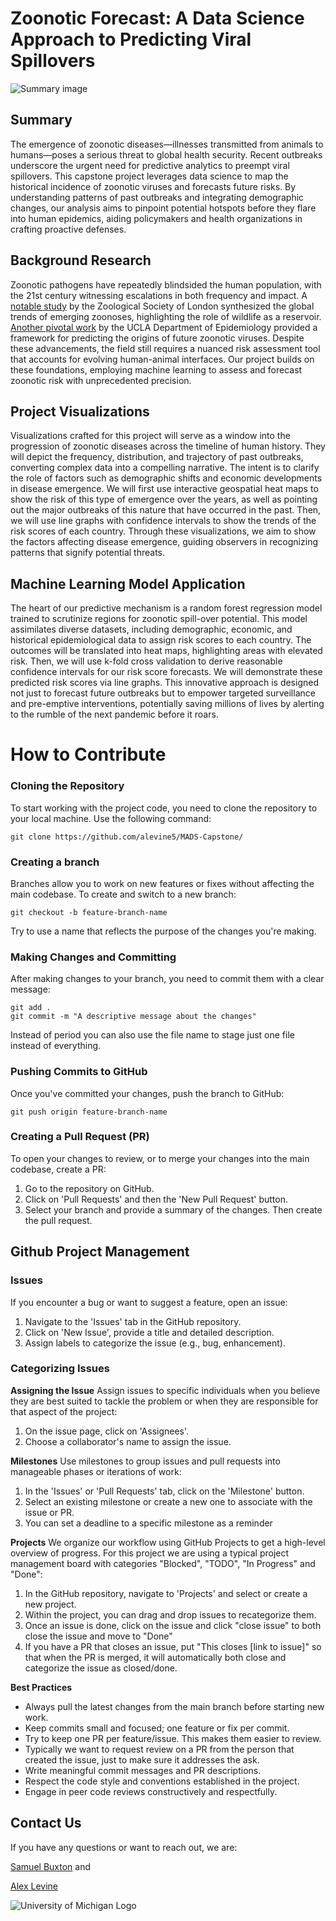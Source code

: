 # Zoonotic Forecast: A Data Science Approach to Predicting Viral Spillovers
![Summary image](https://d2jx2rerrg6sh3.cloudfront.net/image-handler/ts/20220615070525/ri/950/src/images/Article_Images/ImageForArticle_22674_16552911221244194.jpg)
## Summary
The emergence of zoonotic diseases—illnesses transmitted from animals to humans—poses a serious threat to global health security. Recent outbreaks underscore the urgent need for predictive analytics to preempt viral spillovers. This capstone project leverages data science to map the historical incidence of zoonotic viruses and forecasts future risks. By understanding patterns of past outbreaks and integrating demographic changes, our analysis aims to pinpoint potential hotspots before they flare into human epidemics, aiding policymakers and health organizations in crafting proactive defenses.

## Background Research
Zoonotic pathogens have repeatedly blindsided the human population, with the 21st century witnessing escalations in both frequency and impact. A [notable study](https://pubmed.ncbi.nlm.nih.gov/18288193/) by the Zoological Society of London synthesized the global trends of emerging zoonoses, highlighting the role of wildlife as a reservoir. [Another pivotal work](https://pubmed.ncbi.nlm.nih.gov/18288193/) by the UCLA Department of Epidemiology provided a framework for predicting the origins of future zoonotic viruses. Despite these advancements, the field still requires a nuanced risk assessment tool that accounts for evolving human-animal interfaces. Our project builds on these foundations, employing machine learning to assess and forecast zoonotic risk with unprecedented precision.

## Project Visualizations
Visualizations crafted for this project will serve as a window into the progression of zoonotic diseases across the timeline of human history. They will depict the frequency, distribution, and trajectory of past outbreaks, converting complex data into a compelling narrative. The intent is to clarify the role of factors such as demographic shifts and economic developments in disease emergence. We will first use interactive geospatial heat maps to show the risk of this type of emergence over the years, as well as pointing out the major outbreaks of this nature that have occurred in the past. Then, we will use line graphs with confidence intervals to show the trends of the risk scores of each country. Through these visualizations, we aim to show the factors affecting disease emergence, guiding observers in recognizing patterns that signify potential threats.

## Machine Learning Model Application
The heart of our predictive mechanism is a random forest regression model trained to scrutinize regions for zoonotic spill-over potential. This model assimilates diverse datasets, including demographic, economic, and historical epidemiological data to assign risk scores to each country. The outcomes will be translated into heat maps, highlighting areas with elevated risk. Then, we will use k-fold cross validation to derive reasonable confidence intervals for our risk score forecasts. We will demonstrate these predicted risk scores via line graphs. This innovative approach is designed not just to forecast future outbreaks but to empower targeted surveillance and pre-emptive interventions, potentially saving millions of lives by alerting to the rumble of the next pandemic before it roars.

# How to Contribute

### Cloning the Repository
To start working with the project code, you need to clone the repository to your local machine. Use the following command:
```
git clone https://github.com/alevine5/MADS-Capstone/
```

### Creating a branch
Branches allow you to work on new features or fixes without affecting the main codebase. To create and switch to a new branch:
```
git checkout -b feature-branch-name
```
Try to use a name that reflects the purpose of the changes you're making.

### Making Changes and Committing
After making changes to your branch, you need to commit them with a clear message:
```
git add .
git commit -m "A descriptive message about the changes"
```
Instead of period you can also use the file name to stage just one file instead of everything.

### Pushing Commits to GitHub
Once you've committed your changes, push the branch to GitHub:
```
git push origin feature-branch-name
```

### Creating a Pull Request (PR)
To open your changes to review, or to merge your changes into the main codebase, create a PR:
1. Go to the repository on GitHub.
2. Click on 'Pull Requests' and then the 'New Pull Request' button.
3. Select your branch and provide a summary of the changes. Then create the pull request.

## Github Project Management

### Issues
If you encounter a bug or want to suggest a feature, open an issue:

1. Navigate to the 'Issues' tab in the GitHub repository.
2. Click on 'New Issue', provide a title and detailed description.
3. Assign labels to categorize the issue (e.g., bug, enhancement).

### Categorizing Issues

**Assigning the Issue**
Assign issues to specific individuals when you believe they are best suited to tackle the problem or when they are responsible for that aspect of the project:

1. On the issue page, click on 'Assignees'.
2. Choose a collaborator's name to assign the issue.

**Milestones**
Use milestones to group issues and pull requests into manageable phases or iterations of work:

1. In the 'Issues' or 'Pull Requests' tab, click on the 'Milestone' button.
2. Select an existing milestone or create a new one to associate with the issue or PR.
3. You can set a deadline to a specific milestone as a reminder

**Projects**
We organize our workflow using GitHub Projects to get a high-level overview of progress. For this project we are using a typical project management board with categories "Blocked", "TODO", "In Progress" and "Done":

1. In the GitHub repository, navigate to 'Projects' and select or create a new project.
2. Within the project, you can drag and drop issues to recategorize them.
3. Once an issue is done, click on the issue and click "close issue" to both close the issue and move to "Done"
4. If you have a PR that closes an issue, put "This closes [link to issue]" so that when the PR is merged, it will automatically both close and categorize the issue as closed/done.

**Best Practices**
- Always pull the latest changes from the main branch before starting new work.
- Keep commits small and focused; one feature or fix per commit.
- Try to keep one PR per feature/issue. This makes them easier to review.
- Typically we want to request review on a PR from the person that created the issue, just to make sure it addresses the ask.
- Write meaningful commit messages and PR descriptions.
- Respect the code style and conventions established in the project.
- Engage in peer code reviews constructively and respectfully.

## Contact Us
If you have any questions or want to reach out, we are:

[Samuel Buxton](sambux@umich.edu) and

[Alex Levine](ajlev@umich.edu)


![University of Michigan Logo](https://brand.umich.edu/assets/brand/style-guide/logo-guidelines/U-M_Logo-Horizontal-Hex.png)

